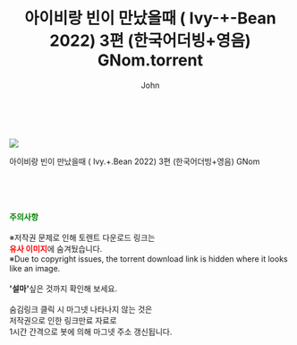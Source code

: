 ﻿---
layout: post
title:  "    아이비랑 빈이 만났을때 ( Ivy-+-Bean 2022) 3편 (한국어더빙+영음) GNom.torrent"
author: John
categories: [ 영화 ]
tags: [  ]
image: https://torrentrj54.com/uploadfile/full/30c2def43f6b96222f5c27e7408a6230198020ce.jpg 
description: "    아이비랑 빈이 만났을때 ( Ivy-+-Bean 2022) 3편 (한국어더빙+영음) GNom torrent 정보 공유"
toc: true
toc_sticky: true
---

<br>
<p><img src="https://torrentrj54.com/uploadfile/full/30c2def43f6b96222f5c27e7408a6230198020ce.jpg"/></p>
 아이비랑 빈이 만났을때 ( Ivy.+.Bean 2022) 3편 (한국어더빙+영음) GNom  
    
<br><br><br>
<p data-ke-size="size16"><b><span style="color: green;">주의사항</span></b><br /><br />※저작권 문제로 인해 토렌트 다운로드 링크는<br /><b><span style="color: red;">유사 이미지</span></b>에 숨겨뒀습니다.<br />※Due to copyright issues, the torrent download link is hidden where it looks like an image.<br /><br /><b>'설마'</b>싶은 것까지 확인해 보세요.<br /><br />숨김링크 클릭 시 마그넷 나타나지 않는 것은<br />저작권으로 인한 링크만료 자료로<br />1시간 간격으로 봇에 의해 마그넷 주소 갱신됩니다.</p>
